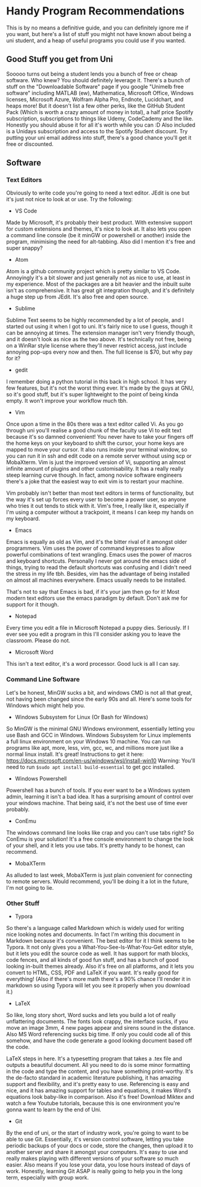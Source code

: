 # Handy Program Recommendations

This is by no means a definitive guide, and you can definitely ignore me if you want, but here's a list of stuff you might not have known about being a uni student, and a heap of useful programs you could use if you wanted.

## Good Stuff you get from Uni

Sooooo turns out being a student lends you a bunch of free or cheap software. Who knew? You should definitely leverage it. There's a bunch of stuff on the "Downloadable Software" page if you google "Unimelb free software" including MATLAB (ew), Mathematica, Microsoft Office, Windows licenses, Microsoft Azure, Wolfram Alpha Pro, Endnote, Lucidchart, and heaps more! But it doesn't list a few other perks, like the GitHub Student Pack (Which is worth a crazy amount of money in total), a half price Spotify subscription, subscriptions to things like Udemy, CodeCademy and the like. Honestly you should abuse it for all it's worth while you can :D Also included is a Unidays subscription and access to the Spotify Student discount. Try putting your uni email address into stuff, there's a good chance you'll get it free or discounted.

## Software

### Text Editors

Obviously to write code you're going to need a text editor. JEdit is one but it's just not nice to look at or use. Try the following:

- VS Code

Made by Microsoft, it's probably their best product. With extensive support for custom extensions and themes, it's nice to look at. It also lets you open a command line console (be it minGW or powershell or another) inside the program, minimising the need for alt-tabbing. Also did I mention it's free and super snappy?

- Atom

Atom is a github community project which is pretty similar to VS Code. Annoyingly it's a bit slower and just generally not as nice to use, at least in my experience. Most of the packages are a bit heavier and the inbuilt suite isn't as comprehensive. It has great git integration though, and it's definitely a huge step up from JEdit. It's also free and open source.

- Sublime

Sublime Text seems to be highly recommended by a lot of people, and I started out using it when I got to uni. It's fairly nice to use I guess, though it can be annoying at times. The extension manager isn't very friendly though, and it doesn't look as nice as the two above. It's technically not free, being on a WinRar style license where they'll never restrict access, just include annoying pop-ups every now and then. The full license is $70, but why pay for it?

- gedit

I remember doing a python tutorial in this back in high school. It has very few features, but it's not the worst thing ever. It's made by the guys at GNU, so it's good stuff, but it's super lightweight to the point of being kinda empty. It won't improve your workflow much tbh.

- Vim

Once upon a time in the 80s there was a text editor called Vi. As you go through uni you'll realise a good chunk of the faculty use Vi to edit text because it's so damned convenient! You never have to take your fingers off the home keys on your keyboard to shift the cursor, your home keys are mapped to move your cursor. It also runs inside your terminal window, so you can run it in ssh and edit code on a remote server without using scp or MobaXterm.
Vim is just the improved version of Vi, supporting an almost infinite amount of plugins and other customisability. It has a really really steep learning curve though. In fact, among novice software engineers there's a joke that the easiest way to exit vim is to restart your machine. 

Vim probably isn't better than most text editors in terms of functionality, but the way it's set up forces every user to become a power user, so anyone who tries it out tends to stick with it. Vim's free, I really like it, especially if I'm using a computer without a trackpoint, it means I can keep my hands on my keyboard.

- Emacs

Emacs is equally as old as Vim, and it's the bitter rival of it amongst older programmers. Vim uses the power of command keypresses to allow powerful combinations of text wrangling. Emacs uses the power of macros and keyboard shortcuts. Personally I never got around the emacs side of things, trying to read the default shortcuts was confusing and I didn't need the stress in my life tbh. Besides, vim has the advantage of being installed on almost all machines everywhere. Emacs usually needs to be installed.

That's not to say that Emacs is bad, if it's your jam then go for it! Most modern text editors use the emacs paradigm by default. Don't ask me for support for it though.

- Notepad

Every time you edit a file in Microsoft Notepad a puppy dies. Seriously. If I ever see you edit a program in this I'll consider asking you to leave the classroom. Please do not.

- Microsoft Word

This isn't a text editor, it's a word processor. Good luck is all I can say.

### Command Line Software

Let's be honest, MinGW sucks a bit, and windows CMD is not all that great, not having been changed since the early 90s and all. Here's some tools for Windows which might help you.

- Windows Subsystem for Linux (Or Bash for Windows)

So MinGW is the minimal GNU Windows environment, essentially letting you use Bash and GCC in Windows. Windows Subsystem for Linux implements a full linux environment on your Windows 10 machine. You can run programs like apt, more, less, vim, gcc, wc, and millions more just like a normal linux install. It's great! Instructions to get it here: https://docs.microsoft.com/en-us/windows/wsl/install-win10
Warning: You'll need to run `$sudo apt install build-essential` to get gcc installed.

- Windows Powershell

Powershell has a bunch of tools. If you ever want to be a Windows system admin, learning it isn't a bad idea. It has a surprising amount of control over your windows machine. That being said, it's not the best use of time ever probably.

- ConEmu

The windows command line looks like crap and you can't use tabs right? So ConEmu is your solution! It's a free console environment to change the look of your shell, and it lets you use tabs. It's pretty handy to be honest, can recommend.

- MobaXTerm

As alluded to last week, MobaXTerm is just plain convenient for connecting to remote servers. Would recommend, you'll be doing it a lot in the future, I'm not going to lie.

### Other Stuff

- Typora

So there's a language called Markdown which is widely used for writing nice looking notes and documents. In fact I'm writing this document in Markdown because it's convenient. The best editor for it I think seems to be Typora. It not only gives you a What-You-See-Is-What-You-Get editor style, but it lets you edit the source code as well. It has support for math blocks, code fences, and all kinds of good fun stuff, and has a bunch of good looking in-built themes already. Also it's free on all platforms, and it lets you convert to HTML, CSS, PDF and LaTeX if you want. It's really good for everything! (Also if there's more math there's a 90% chance I'll render it in markdown so using Typora will let you see it properly when you download it.)

- LaTeX

So like, long story short, Word sucks and lets you build a lot of really unflattering documents. The fonts look crappy, the interface sucks, if you move an image 3mm, 4 new pages appear and sirens sound in the distance. Also MS Word referencing sucks big time. If only you could code all of this somehow, and have the code generate a good looking document based off the code.

LaTeX steps in here. It's a typesetting program that takes a .tex file and outputs a beautiful document. All you need to do is some minor formatting in the code and type the content, and you have something print-worthy. It's the de-facto standard in academic literature publishing, it has amazing support and flexibility, and it's pretty easy to use. Referencing is easy and nice, and it has amazing support for tables and equations, it makes Word's equations look baby-like in comparison. Also it's free! Download Miktex and watch a few Youtube tutorials, because this is one environment you're gonna want to learn by the end of Uni.

- Git

By the end of uni, or the start of industry work, you're going to want to be able to use Git. Essentially, it's version control software, letting you take periodic backups of your docs or code, store the changes, then upload it to another server and share it amongst your computers. It's easy to use and really makes playing with different versions of your software so much easier. Also means if you lose your data, you lose hours instead of days of work. Honestly, learning Git ASAP is really going to help you in the long term, especially with group work.